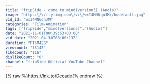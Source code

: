 ```yaml
---
title: "fripSide - come to mind(version3) (Audio)"
image: "https:\/\/i.ytimg.com\/vi\/wxI4MN6qnJM\/hqdefault.jpg"
vid_id: "wxI4MN6qnJM"
categories: "Film-Animation"
tags: ["fripSide","mind(version3)","(Audio)"]
date: "2021-11-01T00:39:53+03:00"
vid_date: "2021-04-30T08:00:13Z"
duration: "PT5M42S"
viewcount: "13145"
likeCount: "116"
dislikeCount: "0"
channel: "fripSide Official YouTube Channel"
---
```

{% raw %}<a rel="nofollow" target="blank" href="https://lnk.to/Decade">https://lnk.to/Decade</a>{% endraw %}
